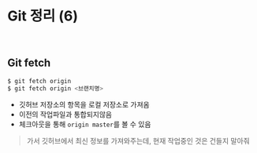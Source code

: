 # Git 정리 (6) 

​    

## Git fetch

```bash
$ git fetch origin
$ git fetch origin <브랜치명>
```

- 깃허브 저장소의 항목을 로컬 저장소로 가져옴
- 이전의 작업파일과 통합되지않음
- 체크아웃을 통해 `origin master`를 볼 수 있음

> 가서 깃허브에서 최신 정보를 가져와주는데, 현재 작업중인 것은 건들지 말아줘
